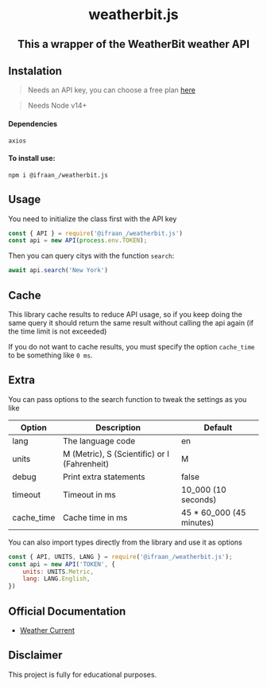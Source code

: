 <div align="center">
	<h1>weatherbit.js</h1>
	<h2>This a wrapper of the WeatherBit weather API</h2>
</div>

## Instalation
> Needs an API key, you can choose a free plan [here](https://www.weatherbit.io/)

> Needs Node v14+
#### Dependencies
``
axios
``

#### To install use:
```shell
npm i @ifraan_/weatherbit.js
```

## Usage

You need to initialize the class first with the API key

```js
const { API } = require('@ifraan_/weatherbit.js')
const api = new API(process.env.TOKEN);
```

Then you can query citys with the function `search`:

```js
await api.search('New York')
```

## Cache
This library cache results to reduce API usage, so if you keep doing the same query it should return the same result without calling the api again (if the time limit is not exceeded)

If you do not want to cache results, you must specify the option `cache_time` to be something like `0 ms`.

## Extra
You can pass options to the search function to tweak the settings as you like

| Option | Description | Default |
| - | - | - | 
| lang | The language code | en |
| units | M (Metric), S (Scientific) or I (Fahrenheit) | M |
| debug | Print extra statements | false |
| timeout | Timeout in ms | 10_000 (10 seconds) |
| cache_time | Cache time in ms | 45 * 60_000 (45 minutes) |

You can also import types directly from the library and use it as options
```js
const { API, UNITS, LANG } = require('@ifraan_/weatherbit.js');
const api = new API('TOKEN', {
	units: UNITS.Metric,
	lang: LANG.English,
})
```

## Official Documentation
* [Weather Current](https://www.weatherbit.io/api/weather-current)

## Disclaimer
This project is fully for educational purposes.